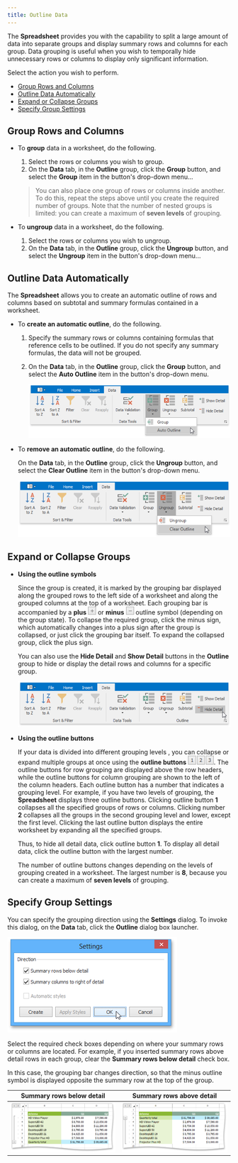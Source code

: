 ```yaml
---
title: Outline Data
---
```

The **Spreadsheet** provides you with the capability to split a large amount of data into separate groups and display summary rows and columns for each group. Data grouping is useful when you wish to temporally hide unnecessary rows or columns to display only significant information.

Select the action you wish to perform.
* [Group Rows and Columns](#groupmanually)
* [Outline Data Automatically](#groupautomatically)
* [Expand or Collapse Groups](#collapsegroup)
* [Specify Group Settings](#groupsettings)

## <a name="groupmanually"/>Group Rows and Columns
* To **group** data in a worksheet, do the following.
	1. Select the rows or columns you wish to group.
	2. On the **Data** tab, in the **Outline** group, click the **Group** button, and select the **Group** item in the button's drop-down menu...
	
	> You can also place one group of rows or columns inside another. To do this, repeat the steps above until you create the required number of groups. Note that the number of nested groups is limited: you can create a maximum of **seven levels** of grouping.
* To **ungroup** data in a worksheet, do the following.
	1. Select the rows or columns you wish to ungroup.
	2. On the **Data** tab, in the **Outline** group, click the **Ungroup** button, and select the **Ungroup** item in the button's drop-down menu...

## <a name="groupautomatically"/>Outline Data Automatically
The **Spreadsheet** allows you to create an automatic outline of rows and columns based on subtotal and summary formulas contained in a worksheet.
* To **create an automatic outline**, do the following.
	1. Specify the summary rows or columns containing formulas that reference cells to be outlined. If you do not specify any summary formulas, the data will not be grouped.
	2. On the **Data** tab, in the **Outline** group, click the **Group** button, and select the **Auto Outline** item in the button's drop-down menu.
		
		![Spreadsheet_OutlineCommand](../../../images/Img25696.png)
* To **remove an automatic outline**, do the following.
	
	On the **Data** tab, in the **Outline** group, click the **Ungroup** button, and select the **Clear Outline** item in the button's drop-down menu.
	
	![Spreadsheet_ClearOutlineCommand](../../../images/Img25697.png)

## <a name="collapsegroup"/>Expand or Collapse Groups
* **Using the outline symbols**
	
	Since the group is created, it is marked by the grouping bar displayed along the grouped rows to the left side of a worksheet and along the grouped columns at the top of a worksheet. Each grouping bar is accompanied by a **plus** ![SpreadsheetControl_PlusOutlineSymbol](../../../images/Img25401.png) or **minus** ![SpreadsheetControl_MinusOutlineSymbol](../../../images/Img25400.png) outline symbol (depending on the group state). To collapse the required group, click the minus sign, which automatically changes into a plus sign after the group is collapsed, or just click the grouping bar itself. To expand the collapsed group, click the plus sign.
	
	You can also use the **Hide Detail** and **Show Detail** buttons in the **Outline** group to hide or display the detail rows and columns for a specific group.
	
	![Spreadsheet_HideDetailCommand](../../../images/Img25662.png)
* **Using the outline buttons**
	
	If your data is divided into different grouping levels , you can collapse or expand multiple groups at once using the **outline buttons** ![SpreadsheetControl_OutlineButtons](../../../images/Img25399.png). The outline buttons for row grouping are displayed above the row headers, while the outline buttons for column grouping are shown to the left of the column headers. Each outline button has a number that indicates a grouping level. For example, if you have two levels of grouping, the **Spreadsheet** displays three outline buttons. Clicking outline button **1** collapses all the specified groups of rows or columns. Clicking number **2** collapses all the groups in the second grouping level and lower, except the first level. Clicking the last outline button displays the entire worksheet by expanding all the specified groups.
	
	Thus, to hide all detail data, click outline button **1**. To display all detail data, click the outline button with the largest number.
	
	The number of outline buttons changes depending on the levels of grouping created in a worksheet. The largest number is **8**, because you can create a maximum of **seven levels** of grouping.

## <a name="groupsettings"/>Specify Group Settings
You can specify the grouping direction using the **Settings** dialog. To invoke this dialog, on the **Data** tab, click the **Outline** dialog box launcher.

![Spreadsheet_GroupSettingsDialog](../../../images/Img25691.png)

Select the required check boxes depending on where your summary rows or columns are located. For example, if you inserted summary rows above detail rows in each group, clear the **Summary rows below detail** check box.

In this case, the grouping bar changes direction, so that the minus outline symbol is displayed opposite the summary row at the top of the group.

| Summary rows below detail | Summary rows above detail |
|---|---|
| ![SpreadsheetControl_SummaryBelowDetail](../../../images/Img25429.png) | ![SpreadsheetControl_SummaryAboveDetail](../../../images/Img25428.png) |